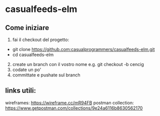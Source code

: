 # casualfeeds-elm

## Come iniziare

1. fai il checkout del progetto:
  - git clone https://github.com:casualprogrammers/casualfeeds-elm.git
  - cd casualfeeds-elm
2. create un branch con il vostro nome e.g.
git checkout -b cencig
3. codate un po'
4. committate e pushate sul branch

## links utili: 
  wireframes: https://wireframe.cc/mR94FB
  postman collection: https://www.getpostman.com/collections/9e24a6116b8630562170
